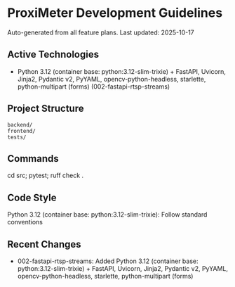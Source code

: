 ﻿# ProxiMeter Development Guidelines

Auto-generated from all feature plans. Last updated: 2025-10-17

## Active Technologies
- Python 3.12 (container base: python:3.12-slim-trixie) + FastAPI, Uvicorn, Jinja2, Pydantic v2, PyYAML, opencv-python-headless, starlette, python-multipart (forms) (002-fastapi-rtsp-streams)

## Project Structure
```
backend/
frontend/
tests/
```

## Commands
cd src; pytest; ruff check .

## Code Style
Python 3.12 (container base: python:3.12-slim-trixie): Follow standard conventions

## Recent Changes
- 002-fastapi-rtsp-streams: Added Python 3.12 (container base: python:3.12-slim-trixie) + FastAPI, Uvicorn, Jinja2, Pydantic v2, PyYAML, opencv-python-headless, starlette, python-multipart (forms)

<!-- MANUAL ADDITIONS START -->
<!-- MANUAL ADDITIONS END -->
